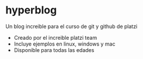 # hyperblog
Un blog increible para el curso de git y github de platzi

* Creado por el increible platzi team
* Incluye ejemplos en linux, windows y mac
* Disponible para todas las edades